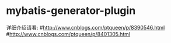 # mybatis-generator-plugin
详细介绍请看:
#http://www.cnblogs.com/ptqueen/p/8390546.html
#http://www.cnblogs.com/ptqueen/p/8401305.html

